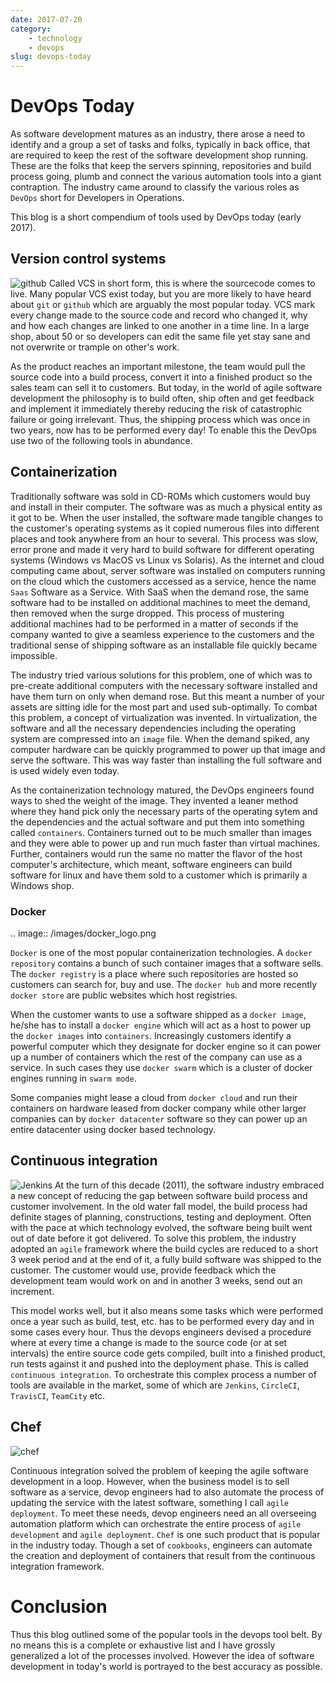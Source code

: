 ```yaml
---
date: 2017-07-20
category: 
    - technology
    - devops
slug: devops-today
---
```


# DevOps Today
As software development matures as an industry, there arose a need to identify and a group a set of tasks and folks, typically in back office, that are required to keep the rest of the software development shop running. These are the folks that keep the servers spinning, repositories and build process going, plumb and connect the various automation tools into a giant contraption. The industry came around to classify the various roles as `DevOps` short for Developers in Operations.

This blog is a short compendium of tools used by DevOps today (early 2017).

<!-- more -->

## Version control systems
![github](https://assets-cdn.github.com/images/modules/logos_page/GitHub-Mark.png)
Called VCS in short form, this is where the sourcecode comes to live. Many popular VCS exist today, but you are more likely to have heard about `git` or `github` which are arguably the most popular today. VCS mark every change made to the source code and record who changed it, why and how each changes are linked to one another in a time line. In a large shop, about 50 or so developers can edit the same file yet stay sane and not overwrite or trample on other's work.

As the product reaches an important milestone, the team would pull the source code into a build process, convert it into a finished product so the sales team can sell it to customers. But today, in the world of agile software development the philosophy is to build often, ship often and get feedback and implement it immediately thereby reducing the risk of catastrophic failure or going irrelevant. Thus, the shipping process which was once in two years, now has to be performed every day! To enable this the DevOps use two of the following tools in abundance.

## Containerization
Traditionally software was sold in CD-ROMs which customers would buy and install in their computer. The software was as much a physical entity as it got to be. When the user installed, the software made tangible changes to the customer's operating systems as it copied numerous files into different places and took anywhere from an hour to several. This process was slow, error prone and made it very hard to build software for different operating systems (Windows vs MacOS vs Linux vs Solaris). As the internet and cloud computing came about, server software was installed on computers running on the cloud which the customers accessed as a service, hence the name `Saas` Software as a Service. With SaaS when the demand rose, the same software had to be installed on additional machines to meet the demand, then removed when the surge dropped. This process of mustering additional machines had to be performed in a matter of seconds if the company wanted to give a seamless experience to the customers and the traditional sense of shipping software as an installable file quickly became impossible.

The industry tried various solutions for this problem, one of which was to pre-create additional computers with the necessary software installed and have them turn on only when demand rose. But this meant a number of your assets are sitting idle for the most part and used sub-optimally. To combat this problem, a concept of virtualization was invented. In virtualization, the software and all the necessary dependencies including the operating system are compressed into an `image` file. When the demand spiked, any computer hardware can be quickly programmed to power up that image and serve the software. This was way faster than installing the full software and is used widely even today. 

As the containerization technology matured, the DevOps engineers found ways to shed the weight of the image. They invented a leaner method where they hand pick only the necessary parts of the operating sytem and the dependencies and the actual software and put them into something called `containers`. Containers turned out to be much smaller than images and they were able to power up and run much faster than virtual machines. Further, containers would run the same no matter the flavor of the host computer's architecture, which meant, software engineers can build software for linux and have them sold to a customer which is primarily a Windows shop.

### Docker
.. image:: /images/docker_logo.png

`Docker` is one of the most popular containerization technologies. A `docker repository` contains a bunch of such container images that a software sells. The `docker registry` is a place where such repositories are hosted so customers can search for, buy and use. The `docker hub` and more recently `docker store` are public websites which host registries.

When the customer wants to use a software shipped as a `docker image`, he/she has to install a `docker engine` which will act as a host to power up the `docker images` into `containers`. Increasingly customers identify a powerful computer which they designate for docker engine so it can power up a number of containers which the rest of the company can use as a service. In such cases they use `docker swarm` which is a cluster of docker engines running in `swarm mode`.

Some companies might lease a cloud from `docker cloud` and run their containers on hardware leased from docker company while other larger companies can by `docker datacenter` software so they can power up an entire datacenter using docker based technology.

## Continuous integration
![Jenkins](https://wiki.jenkins-ci.org/download/attachments/2916393/logo.png?version=1&modificationDate=1302753947000)
At the turn of this decade (2011), the software industry embraced a new concept of reducing the gap between software build process and customer involvement. In the old water fall model, the build process had definite stages of planning, constructions, testing and deployment. Often with the pace at which technology evolved, the software being built went out of date before it got delivered. To solve this problem, the industry adopted an `agile` framework where the build cycles are reduced to a short 3 week period and at the end of it, a fully build software was shipped to the customer. The customer would use, provide feedback which the development team would work on and in another 3 weeks, send out an increment.

This model works well, but it also means some tasks which were performed once a year such as build, test, etc. has to be performed every day and in some cases every hour. Thus the devops engineers devised a procedure where at every time a change is made to the source code (or at set intervals) the entire source code gets compiled, built into a finished product, run tests against it and pushed into the deployment phase. This is called `continuous integration`. To orchestrate this complex process a number of tools are available in the market, some of which are `Jenkins`, `CircleCI`, `TravisCI`, `TeamCity` etc.
 
## Chef
![chef](http://s3.amazonaws.com/opscode-corpsite/assets/121/pic-chef-logo.png)

Continuous integration solved the problem of keeping the agile software development in a loop. However, when the business model is to sell software as a service, devop engineers had to also automate the process of updating the service with the latest software, something I call `agile deployment`. To meet these needs, devop engineers need an all overseeing automation platform which can orchestrate the entire process of `agile development` and `agile deployment`. `Chef` is one such product that is popular in the industry today. Though a set of `cookbooks`, engineers can automate the creation and deployment of containers that result from the continuous integration framework.

# Conclusion
Thus this blog outlined some of the popular tools in the devops tool belt. By no means this is a complete or exhaustive list and I have grossly generalized a lot of the processes involved. However the idea of software development in today's world is portrayed to the best accuracy as possible.
